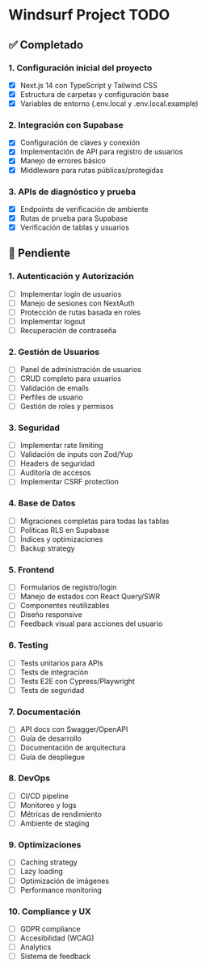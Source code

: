 # Windsurf Project TODO

## ✅ Completado

### 1. Configuración inicial del proyecto
- [x] Next.js 14 con TypeScript y Tailwind CSS
- [x] Estructura de carpetas y configuración base
- [x] Variables de entorno (.env.local y .env.local.example)

### 2. Integración con Supabase
- [x] Configuración de claves y conexión
- [x] Implementación de API para registro de usuarios
- [x] Manejo de errores básico
- [x] Middleware para rutas públicas/protegidas

### 3. APIs de diagnóstico y prueba
- [x] Endpoints de verificación de ambiente
- [x] Rutas de prueba para Supabase
- [x] Verificación de tablas y usuarios

## 📝 Pendiente

### 1. Autenticación y Autorización
- [ ] Implementar login de usuarios
- [ ] Manejo de sesiones con NextAuth
- [ ] Protección de rutas basada en roles
- [ ] Implementar logout
- [ ] Recuperación de contraseña

### 2. Gestión de Usuarios
- [ ] Panel de administración de usuarios
- [ ] CRUD completo para usuarios
- [ ] Validación de emails
- [ ] Perfiles de usuario
- [ ] Gestión de roles y permisos

### 3. Seguridad
- [ ] Implementar rate limiting
- [ ] Validación de inputs con Zod/Yup
- [ ] Headers de seguridad
- [ ] Auditoría de accesos
- [ ] Implementar CSRF protection

### 4. Base de Datos
- [ ] Migraciones completas para todas las tablas
- [ ] Políticas RLS en Supabase
- [ ] Índices y optimizaciones
- [ ] Backup strategy

### 5. Frontend
- [ ] Formularios de registro/login
- [ ] Manejo de estados con React Query/SWR
- [ ] Componentes reutilizables
- [ ] Diseño responsive
- [ ] Feedback visual para acciones del usuario

### 6. Testing
- [ ] Tests unitarios para APIs
- [ ] Tests de integración
- [ ] Tests E2E con Cypress/Playwright
- [ ] Tests de seguridad

### 7. Documentación
- [ ] API docs con Swagger/OpenAPI
- [ ] Guía de desarrollo
- [ ] Documentación de arquitectura
- [ ] Guía de despliegue

### 8. DevOps
- [ ] CI/CD pipeline
- [ ] Monitoreo y logs
- [ ] Métricas de rendimiento
- [ ] Ambiente de staging

### 9. Optimizaciones
- [ ] Caching strategy
- [ ] Lazy loading
- [ ] Optimización de imágenes
- [ ] Performance monitoring

### 10. Compliance y UX
- [ ] GDPR compliance
- [ ] Accesibilidad (WCAG)
- [ ] Analytics
- [ ] Sistema de feedback
